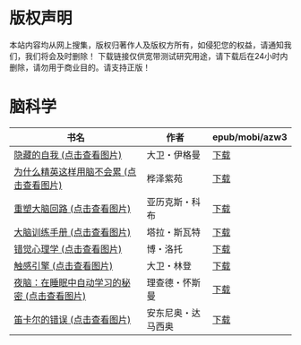 # 版权声明

本站内容均从网上搜集，版权归著作人及版权方所有，如侵犯您的权益，请通知我们，我们将会及时删除！ 下载链接仅供宽带测试研究用途，请下载后在24小时内删除，请勿用于商业目的。请支持正版！

# 脑科学

| 书名 | 作者 | epub/mobi/azw3 |
| --- | --- | --- |
| [隐藏的自我 (点击查看图片)](https://www.dushupai.com/attachment/2024/06/12/f2ddfa8fcdefe2ee.jpg) | 大卫・伊格曼 | [下载](https://url89.ctfile.com/f/31084289-1375500376-01a4ec?p=8866) |
| [为什么精英这样用脑不会累 (点击查看图片)](https://www.dushupai.com/attachment/2024/06/09/9a858fa3321c6818.jpg) | 桦泽紫苑 | [下载](https://url89.ctfile.com/f/31084289-1356988534-41fc99?p=8866) |
| [重塑大脑回路 (点击查看图片)](https://www.dushupai.com/attachment/2024/06/08/be341726a996ec4d.jpg) | 亚历克斯・科布 | [下载](https://url89.ctfile.com/f/31084289-1357052773-076a3d?p=8866) |
| [大脑训练手册 (点击查看图片)](https://www.dushupai.com/attachment/2024/06/08/0be400195747f9e6.jpg) | 塔拉・斯瓦特 | [下载](https://url89.ctfile.com/f/31084289-1357051024-e3c24d?p=8866) |
| [错觉心理学 (点击查看图片)](https://www.dushupai.com/attachment/2024/06/08/d72ecfa54231c97d.jpg) | 博・洛托 | [下载](https://url89.ctfile.com/f/31084289-1357046674-506c48?p=8866) |
| [触感引擎 (点击查看图片)](https://www.dushupai.com/attachment/2024/06/07/ffeae2d0ad518efa.jpg) | 大卫・林登 | [下载](https://url89.ctfile.com/f/31084289-1357042108-97942a?p=8866) |
| [夜脑：在睡眠中自动学习的秘密 (点击查看图片)](https://www.dushupai.com/attachment/2024/06/04/32a903af8aa90d29.jpg) | 理查德・怀斯曼 | [下载](https://url89.ctfile.com/f/31084289-1357021975-75a947?p=8866) |
| [笛卡尔的错误 (点击查看图片)](https://www.dushupai.com/attachment/2024/06/03/a8bad8ff3930770c.jpg) | 安东尼奥・达马西奥 | [下载](https://url89.ctfile.com/f/31084289-1357018066-8ad3a0?p=8866) |
